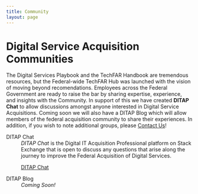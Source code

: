 ```yaml
---
title: Community
layout: page
---
```


<h1>Digital Service Acquisition Communities</h1>
The Digital Services Playbook and the TechFAR Handbook are tremendous resources, but the Federal-wide TechFAR Hub was launched with the vision of moving beyond recomendations. Employees across the Federal Government are ready to raise the bar by sharing expertise, experience, and insights with the Community. In support of this we have created <strong>DITAP Chat</strong> to allow discussions amongst anyone interested in Digital Service Acquisitions. Coming soon we will also have a DITAP Blog which will allow members of the federal acquisition community to share their experiences. In addition, if you wish to note additional groups, please 
<a href="mailto:jmostowski@omb.eop.gov">Contact Us</a>!

<p>
<dl>
  <dt>DITAP Chat</dt>
  <dd><em>DITAP Chat</em> is the Digital IT Acquisition Professional platform on Stack Exchange that is open to discuss any questions that arise along the journey to improve the Federal Acquisition of Digital Services.
    <dl>
      <dt><a href="http://stackoverflow.com/tour" target="_blank">DITAP Chat</a></dt>
    </dl>
  </dd>
  <dt>DITAP Blog</dt>
  <dd><em>Coming Soon!</em>
  <dl>
    </dl>
    </dd>
   </dl>
</p>   
    
